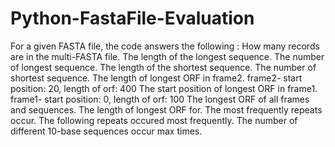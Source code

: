 # Python-FastaFile-Evaluation
For a given FASTA file, the code answers the following :
How many records are in the multi-FASTA file.
The length of the longest sequence.
The number of longest sequence.
The length of the shortest sequence.
The number of shortest sequence.
The length of longest ORF in frame2. frame2- start position: 20, length of orf: 400
The start position of longest ORF in frame1. frame1- start position: 0, length of orf: 100
The longest ORF of all frames and sequences.
The length of longest ORF for.
The most frequently repeats occur.
The following repeats occured most frequently.
The number of different 10-base sequences occur max times.
